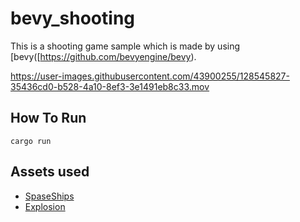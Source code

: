 # bevy_shooting

This is a shooting game sample which is made by using [bevy([https://github.com/bevyengine/bevy).


https://user-images.githubusercontent.com/43900255/128545827-35436cd0-b528-4a10-8ef3-3e1491eb8c33.mov



## How To Run

```
cargo run
```

## Assets used

- [SpaseShips](https://opengameart.org/content/spaceships-32x32)
- [Explosion](https://opengameart.org/content/explosion)
